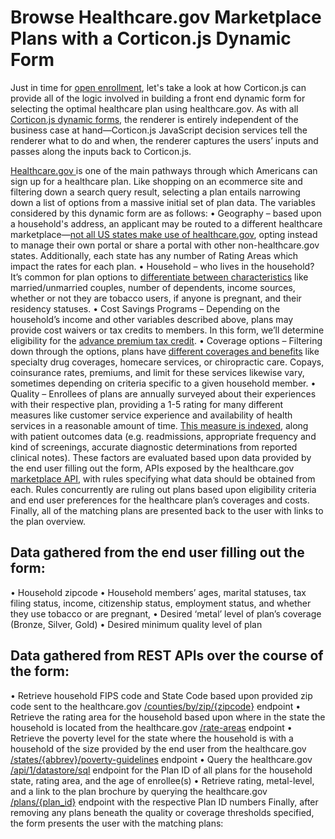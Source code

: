 # Browse Healthcare.gov Marketplace Plans with a Corticon.js Dynamic Form

Just in time for [open enrollment](https://www.healthcare.gov/quick-guide/dates-and-deadlines/), let's take a look at how Corticon.js can provide all of the logic involved in building a front end dynamic form for selecting the optimal healthcare plan using healthcare.gov. As with all [Corticon.js dynamic forms](https://www.progress.com/corticon/solutions/dynamic-form-rules), the renderer is entirely independent of the business case at hand—Corticon.js JavaScript decision services tell the renderer what to do and when, the renderer captures the users’ inputs and passes along the inputs back to Corticon.js.

[Healthcare.gov ](https://www.healthcare.gov/)is one of the main pathways through which Americans can sign up for a healthcare plan. Like shopping on an ecommerce site and filtering down a search query result, selecting a plan entails narrowing down a list of options from a massive initial set of plan data. The variables considered by this dynamic form are as follows:
•	Geography – based upon a household's address, an applicant may be routed to a different healthcare marketplace—[not all US states make use of healthcare.gov](https://www.healthcare.gov/marketplace-in-your-state/), opting instead to manage their own portal or share a portal with other non-healthcare.gov states. Additionally, each state has any number of Rating Areas which impact the rates for each plan.
•	Household – who lives in the household? It’s common for plan options to [differentiate between characteristics](https://www.healthcare.gov/income-and-household-information/household-size/) like married/unmarried couples, number of dependents, income sources, whether or not they are tobacco users, if anyone is pregnant, and their residency statuses.
•	Cost Savings Programs – Depending on the household’s income and other variables described above, plans may provide cost waivers or tax credits to members. In this form, we’ll determine eligibility for the [advance premium tax credit](https://www.healthcare.gov/glossary/advanced-premium-tax-credit/).
•	Coverage options – Filtering down through the options, plans have [different coverages and benefits](https://www.healthcare.gov/choose-a-plan/comparing-plans/) like specialty drug coverages, homecare services, or chiropractic care. Copays, coinsurance rates, premiums, and limit for these services likewise vary, sometimes depending on criteria specific to a given household member.
•	Quality – Enrollees of plans are annually surveyed about their experiences with their respective plan, providing a 1-5 rating for many different measures like customer service experience and availability of health services in a reasonable amount of time. [This measure is indexed](https://www.healthcare.gov/quality-ratings/), along with patient outcomes data (e.g. readmissions, appropriate frequency and kind of screenings, accurate diagnostic determinations from reported clinical notes).
These factors are evaluated based upon data provided by the end user filling out the form, APIs exposed by the healthcare.gov [marketplace API](https://developer.cms.gov/marketplace-api/api-spec#/), with rules specifying what data should be obtained from each. Rules concurrently are ruling out plans based upon eligibility criteria and end user preferences for the healthcare plan’s coverages and costs. Finally, all of the matching plans are presented back to the user with links to the plan overview.

## Data gathered from the end user filling out the form:

•	Household zipcode
•	Household members’ ages, marital statuses, tax filing status, income, citizenship status, employment status, and whether they use tobacco or are pregnant,
•	Desired ‘metal’ level of plan’s coverage (Bronze, Silver, Gold)
•	Desired minimum quality level of plan

## Data gathered from REST APIs over the course of the form:

•	Retrieve household FIPS code and State Code based upon provided zip code sent to the healthcare.gov [/counties/by/zip/{zipcode}](https://developer.cms.gov/public-apis/#/Geography/get_counties_by_zip__zipcode_) endpoint
•	Retrieve the rating area for the household based upon where in the state the household is located from the healthcare.gov [/rate-areas](https://developer.cms.gov/public-apis/#/Geography/get_rate_areas) endpoint
•	Retrieve the poverty level for the state where the household is with a household of the size provided by the end user from the healthcare.gov [/states/{abbrev}/poverty-guidelines](https://developer.cms.gov/public-apis/#/Geography/get_states__abbrev__poverty_guidelines) endpoint
•	Query the healthcare.gov [/api/1/datastore/sql](https://data.healthcare.gov/api) endpoint for the Plan ID of all plans for the household state, rating area, and the age of enrollee(s)
•	Retrieve rating, metal-level, and a link to the plan brochure by querying the healthcare.gov [/plans/{plan_id}](https://developer.cms.gov/public-apis/#/Insurance%20Plans/get_plans__plan_id_) endpoint with the respective Plan ID numbers
Finally, after removing any plans beneath the quality or coverage thresholds specified, the form presents the user with the matching plans:
